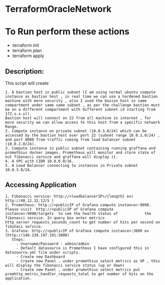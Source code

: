 # TerraformOracleNetwork 

# To Run perform these actions 
* terraform init
* terraform plan
* terraform apply

## Description:

This script will create

	1. A bastion host in public subnet (I am using normal ubuntu compute instance as bastion host , in real time we can use a hardened bastion machine with more security , also I used the basion host in same compartment under same same subnet , as per the challenge bastion must be on a different compartment with different subnet id starting from 172.x.x.x)).
	Bastion host will connect on 22 from all machine in internet , for more security we can allow access to this host from a specific network Range.
	2. Compute instance on private subnet (10.0.3.0/24) which can be accessed by the bastion host over port 22 (subnet range 10.0.1.0/24) , and port 8080 from traffic coming from load balancer subnet (10.0.2.0/24).
	3. Compute instance in public subnet containing running graffana and promethius docker images. Prometheus will monitor and store state of out fibonacci service and graffana will display it.
	4. A VPC with CIDR 10.0.0.0/16.
	5. A Load Balancer connecting to instances in Private subnet 10.0.3.0/24.

## Accessing Application

	1. Fibonacci service: http://<loadbalancerIP>/{length} ex( http://40.12.32.12/5 )
	2. Prometheus: http://<publicIP of Grafana compute instance>:9090. Please visit  http://<publicIP of Grafana compute instance>:9090/targets  to see the health status of            the fibonacci service. In query box enter metrics http_server_requests_seconds_count to get number of hits per second on fibonaci service.
	3. Grafana: http://<publicIP of Grafana compute instance>:3000 ex (http://140.238.197.191:3000)
	   Steps:
	     - Username/Password : admin/admin
	     - Default datasource is Prometheus I have configured this in datasource.yml file under scripts.
	     - Create new Dashboard
	     - Create new Panel , under promethius select metrics as UP , this will display the fibonacci service status (up or down)
	     - Create new Panel , under promethius select metrics put promhttp_metric_handler_requests_total to get number of hits on the application.

 
